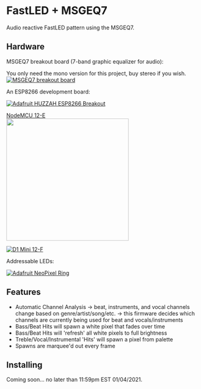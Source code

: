 FastLED + MSGEQ7
=========

Audio reactive FastLED pattern using the MSGEQ7.

Hardware
--------

MSGEQ7  breakout board (7-band graphic equalizer for audio):

You only need the mono version for this project, buy stereo if you wish.
[![MSGEQ7  breakout board](https://i.ebayimg.com/images/g/XMoAAOSw0e9UwT9y/s-l300.jpg)](https://www.ebay.com/itm/MSGEQ7-breakout-board-7-band-graphic-equalizer-for-audio-for-Arduino-RPi-PIC-/301210655107)


An ESP8266 development board:

[![Adafruit HUZZAH ESP8266 Breakout](https://cdn-shop.adafruit.com/310x233/2471-10.jpg)](https://www.adafruit.com/products/2471)

<a href="https://www.amazon.com/HiLetgo-Internet-Development-Wireless-Micropython/dp/B081CSJV2V/ref=sr_1_1_sspa?dchild=1&keywords=nodemcu+12-e&qid=1609781366&sr=8-1-spons&psc=1&spLa=ZW5jcnlwdGVkUXVhbGlmaWVyPUEzTFI4VlIyTDNPVlY5JmVuY3J5cHRlZElkPUEwODI4NDQ3MjVEMlY0NUtFN0lSNyZlbmNyeXB0ZWRBZElkPUEwNTYyNjkzMU5WTEI1SjdJUTlDJndpZGdldE5hbWU9c3BfYXRmJmFjdGlvbj1jbGlja1JlZGlyZWN0JmRvTm90TG9nQ2xpY2s9dHJ1ZQ==">NodeMCU 12-E<br><img src="https://images-na.ssl-images-amazon.com/images/I/61GwRCoPxlL._AC_SL1035_.jpg" width="320"></a>

[![D1 Mini 12-F](https://images-na.ssl-images-amazon.com/images/I/61KNTnEWAXL._AC_SL1000_.jpg)](https://www.amazon.com/AITRIP-NodeMcu-Internet-Development-Compatible/dp/B08C7FYM5T/ref=sr_1_2?dchild=1&keywords=d1+mini&qid=1609781610&sr=8-2)


Addressable LEDs:

[![Adafruit NeoPixel Ring](https://www.adafruit.com/images/145x109/1586-00.jpg)](https://www.adafruit.com/product/1586)

Features
--------
* Automatic Channel Analysis
 -> beat, instruments, and vocal channels change based on genre/artist/song/etc.
 -> this firmware decides which channels are currently being used for beat and vocals/instruments
* Bass/Beat Hits will spawn a white pixel that fades over time
* Bass/Beat Hits will 'refresh' all white pixels to full brightness
* Treble/Vocal/Instrumental 'Hits' will spawn a pixel from palette
* Spawns are marquee'd out every frame

Installing
-----------

Coming soon... no later than 11:59pm EST 01/04/2021.
